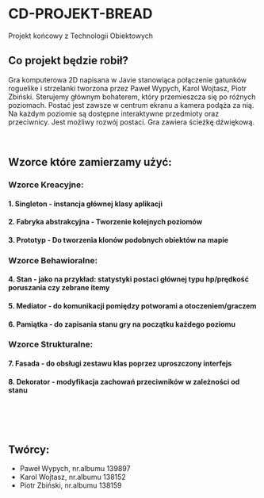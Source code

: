 # CD-PROJEKT-BREAD
Projekt końcowy z Technologii Obiektowych
<br/>

## Co projekt będzie robił?
Gra komputerowa 2D napisana w Javie stanowiąca połączenie gatunków roguelike i strzelanki tworzona przez Paweł Wypych, Karol Wojtasz, Piotr Zbiński.
Sterujemy głównym bohaterem, który przemieszcza się po różnych poziomach. Postać jest zawsze w centrum ekranu a kamera podąża za nią. Na każdym poziomie są dostępne interaktywne przedmioty oraz przeciwnicy. Jest możliwy rozwój postaci. Gra zawiera ścieżkę dźwiękową.

<br/>

## Wzorce które zamierzamy użyć:

### Wzorce Kreacyjne:

#### 1. Singleton - instancja głównej klasy aplikacji

#### 2. Fabryka abstrakcyjna - Tworzenie kolejnych poziomów

#### 3. Prototyp - Do tworzenia klonów podobnych obiektów na mapie

### Wzorce Behawioralne:

#### 4. Stan - jako na przykład: statystyki postaci głównej typu hp/prędkość poruszania czy zebrane itemy

#### 5. Mediator - do komunikacji pomiędzy potworami a otoczeniem/graczem

#### 6. Pamiątka - do zapisania stanu gry na początku każdego poziomu

### Wzorce Strukturalne:

#### 7. Fasada - do obsługi zestawu klas poprzez uproszczony interfejs 

#### 8. Dekorator - modyfikacja zachowań przeciwników w zależności od stanu
<br/>
<br/>
<br/>

## Twórcy:
- Paweł Wypych, nr.albumu 139897
- Karol Wojtasz, nr.albumu 138152
- Piotr Zbiński, nr.albumu 138159
